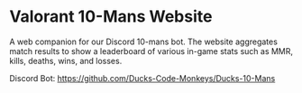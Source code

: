 # Valorant 10-Mans Website

A web companion for our Discord 10-mans bot. The website aggregates match results to show a leaderboard of various in-game stats such as MMR, kills, deaths, wins, and losses.

Discord Bot: https://github.com/Ducks-Code-Monkeys/Ducks-10-Mans
